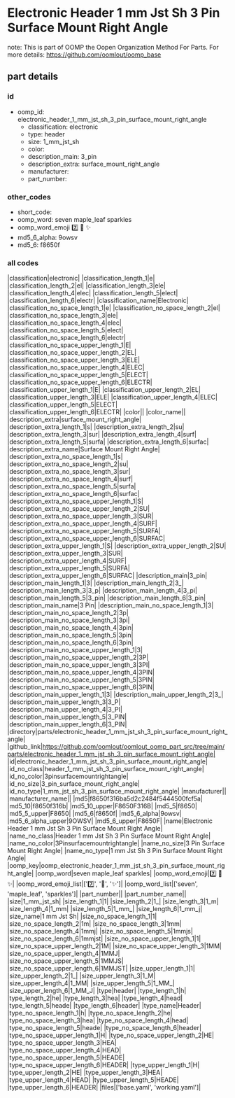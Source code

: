# Electronic Header 1 mm Jst Sh 3 Pin Surface Mount Right Angle  

note: This is part of OOMP the Oopen Organization Method For Parts. For more details: https://github.com/oomlout/oomp_base

##  part details





### id
* oomp_id: electronic_header_1_mm_jst_sh_3_pin_surface_mount_right_angle
  * classification: electronic
  * type: header
  * size: 1_mm_jst_sh
  * color: 
  * description_main: 3_pin
  * description_extra: surface_mount_right_angle
  * manufacturer: 
  * part_number: 

### other_codes
* short_code: 
* oomp_word: seven maple_leaf sparkles
* oomp_word_emoji :seven: :maple_leaf: :sparkles:
* md5_6_alpha: 9owsv
* md5_6: f8650f

### all codes 
|classification|electronic|
|classification_length_1|e|
|classification_length_2|el|
|classification_length_3|ele|
|classification_length_4|elec|
|classification_length_5|elect|
|classification_length_6|electr|
|classification_name|Electronic|
|classification_no_space_length_1|e|
|classification_no_space_length_2|el|
|classification_no_space_length_3|ele|
|classification_no_space_length_4|elec|
|classification_no_space_length_5|elect|
|classification_no_space_length_6|electr|
|classification_no_space_upper_length_1|E|
|classification_no_space_upper_length_2|EL|
|classification_no_space_upper_length_3|ELE|
|classification_no_space_upper_length_4|ELEC|
|classification_no_space_upper_length_5|ELECT|
|classification_no_space_upper_length_6|ELECTR|
|classification_upper_length_1|E|
|classification_upper_length_2|EL|
|classification_upper_length_3|ELE|
|classification_upper_length_4|ELEC|
|classification_upper_length_5|ELECT|
|classification_upper_length_6|ELECTR|
|color||
|color_name||
|description_extra|surface_mount_right_angle|
|description_extra_length_1|s|
|description_extra_length_2|su|
|description_extra_length_3|sur|
|description_extra_length_4|surf|
|description_extra_length_5|surfa|
|description_extra_length_6|surfac|
|description_extra_name|Surface Mount Right Angle|
|description_extra_no_space_length_1|s|
|description_extra_no_space_length_2|su|
|description_extra_no_space_length_3|sur|
|description_extra_no_space_length_4|surf|
|description_extra_no_space_length_5|surfa|
|description_extra_no_space_length_6|surfac|
|description_extra_no_space_upper_length_1|S|
|description_extra_no_space_upper_length_2|SU|
|description_extra_no_space_upper_length_3|SUR|
|description_extra_no_space_upper_length_4|SURF|
|description_extra_no_space_upper_length_5|SURFA|
|description_extra_no_space_upper_length_6|SURFAC|
|description_extra_upper_length_1|S|
|description_extra_upper_length_2|SU|
|description_extra_upper_length_3|SUR|
|description_extra_upper_length_4|SURF|
|description_extra_upper_length_5|SURFA|
|description_extra_upper_length_6|SURFAC|
|description_main|3_pin|
|description_main_length_1|3|
|description_main_length_2|3_|
|description_main_length_3|3_p|
|description_main_length_4|3_pi|
|description_main_length_5|3_pin|
|description_main_length_6|3_pin|
|description_main_name|3 Pin|
|description_main_no_space_length_1|3|
|description_main_no_space_length_2|3p|
|description_main_no_space_length_3|3pi|
|description_main_no_space_length_4|3pin|
|description_main_no_space_length_5|3pin|
|description_main_no_space_length_6|3pin|
|description_main_no_space_upper_length_1|3|
|description_main_no_space_upper_length_2|3P|
|description_main_no_space_upper_length_3|3PI|
|description_main_no_space_upper_length_4|3PIN|
|description_main_no_space_upper_length_5|3PIN|
|description_main_no_space_upper_length_6|3PIN|
|description_main_upper_length_1|3|
|description_main_upper_length_2|3_|
|description_main_upper_length_3|3_P|
|description_main_upper_length_4|3_PI|
|description_main_upper_length_5|3_PIN|
|description_main_upper_length_6|3_PIN|
|directory|parts/electronic_header_1_mm_jst_sh_3_pin_surface_mount_right_angle|
|github_link|https://github.com/oomlout/oomlout_oomp_part_src/tree/main/parts/electronic_header_1_mm_jst_sh_3_pin_surface_mount_right_angle|
|id|electronic_header_1_mm_jst_sh_3_pin_surface_mount_right_angle|
|id_no_class|header_1_mm_jst_sh_3_pin_surface_mount_right_angle|
|id_no_color|3pinsurfacemountrightangle|
|id_no_size|3_pin_surface_mount_right_angle|
|id_no_type|1_mm_jst_sh_3_pin_surface_mount_right_angle|
|manufacturer||
|manufacturer_name||
|md5|f8650f316ba5d2c2484f5444500fcf5a|
|md5_10|f8650f316b|
|md5_10_upper|F8650F316B|
|md5_5|f8650|
|md5_5_upper|F8650|
|md5_6|f8650f|
|md5_6_alpha|9owsv|
|md5_6_alpha_upper|9OWSV|
|md5_6_upper|F8650F|
|name|Electronic Header 1 mm Jst Sh 3 Pin Surface Mount Right Angle|
|name_no_class|Header 1 mm Jst Sh 3 Pin Surface Mount Right Angle|
|name_no_color|3Pinsurfacemountrightangle|
|name_no_size|3 Pin Surface Mount Right Angle|
|name_no_type|1 mm Jst Sh 3 Pin Surface Mount Right Angle|
|oomp_key|oomp_electronic_header_1_mm_jst_sh_3_pin_surface_mount_right_angle|
|oomp_word|seven maple_leaf sparkles|
|oomp_word_emoji|:seven: :maple_leaf: :sparkles:|
|oomp_word_emoji_list|[':seven:', ':maple_leaf:', ':sparkles:']|
|oomp_word_list|['seven', 'maple_leaf', 'sparkles']|
|part_number||
|part_number_name||
|size|1_mm_jst_sh|
|size_length_1|1|
|size_length_2|1_|
|size_length_3|1_m|
|size_length_4|1_mm|
|size_length_5|1_mm_|
|size_length_6|1_mm_j|
|size_name|1 mm Jst Sh|
|size_no_space_length_1|1|
|size_no_space_length_2|1m|
|size_no_space_length_3|1mm|
|size_no_space_length_4|1mmj|
|size_no_space_length_5|1mmjs|
|size_no_space_length_6|1mmjst|
|size_no_space_upper_length_1|1|
|size_no_space_upper_length_2|1M|
|size_no_space_upper_length_3|1MM|
|size_no_space_upper_length_4|1MMJ|
|size_no_space_upper_length_5|1MMJS|
|size_no_space_upper_length_6|1MMJST|
|size_upper_length_1|1|
|size_upper_length_2|1_|
|size_upper_length_3|1_M|
|size_upper_length_4|1_MM|
|size_upper_length_5|1_MM_|
|size_upper_length_6|1_MM_J|
|type|header|
|type_length_1|h|
|type_length_2|he|
|type_length_3|hea|
|type_length_4|head|
|type_length_5|heade|
|type_length_6|header|
|type_name|Header|
|type_no_space_length_1|h|
|type_no_space_length_2|he|
|type_no_space_length_3|hea|
|type_no_space_length_4|head|
|type_no_space_length_5|heade|
|type_no_space_length_6|header|
|type_no_space_upper_length_1|H|
|type_no_space_upper_length_2|HE|
|type_no_space_upper_length_3|HEA|
|type_no_space_upper_length_4|HEAD|
|type_no_space_upper_length_5|HEADE|
|type_no_space_upper_length_6|HEADER|
|type_upper_length_1|H|
|type_upper_length_2|HE|
|type_upper_length_3|HEA|
|type_upper_length_4|HEAD|
|type_upper_length_5|HEADE|
|type_upper_length_6|HEADER|
|files|['base.yaml', 'working.yaml']|
